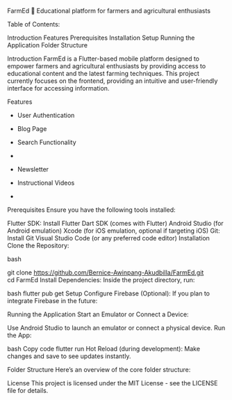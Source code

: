 FarmEd 🌱
Educational platform for farmers and agricultural enthusiasts

Table of Contents:

Introduction
Features
Prerequisites
Installation
Setup
Running the Application
Folder Structure


Introduction
FarmEd is a Flutter-based mobile platform designed to empower farmers and agricultural enthusiasts by providing access to educational content and the latest farming techniques. This project currently focuses on the frontend, providing an intuitive and user-friendly interface for accessing information.

Features
- User Authentication
  
- Blog Page
  
- Search Functionality

- 
- Newsletter

- Instructional Videos
- 
Prerequisites
Ensure you have the following tools installed:

Flutter SDK: Install Flutter
Dart SDK (comes with Flutter)
Android Studio (for Android emulation)
Xcode (for iOS emulation, optional if targeting iOS)
Git: Install Git
Visual Studio Code (or any preferred code editor)
Installation
Clone the Repository:

bash

git clone https://github.com/Bernice-Awinpang-Akudbilla/FarmEd.git  
cd FarmEd
Install Dependencies:
Inside the project directory, run:

bash
flutter pub get
Setup
Configure Firebase (Optional):
If you plan to integrate Firebase in the future:

Running the Application
Start an Emulator or Connect a Device:

Use Android Studio to launch an emulator or connect a physical device.
Run the App:

bash
Copy code
flutter run
Hot Reload (during development):
Make changes and save to see updates instantly.

Folder Structure
Here’s an overview of the core folder structure:



License
This project is licensed under the MIT License - see the LICENSE file for details.

